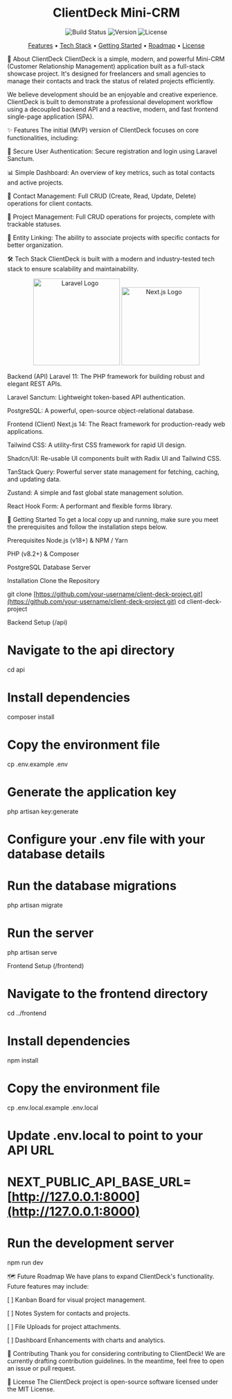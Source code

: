 <p align="center">
<h1 align="center">ClientDeck Mini-CRM</h1>
</p>

<p align="center">
<img src="https://www.google.com/search?q=https://img.shields.io/badge/build-passing-green.svg" alt="Build Status">
<img src="https://www.google.com/search?q=https://img.shields.io/badge/version-1.0.0--mvp-blue.svg" alt="Version">
<img src="https://www.google.com/search?q=https://img.shields.io/badge/License-MIT-blue.svg" alt="License">
</p>

<p align="center">
<a href="#-features">Features</a> •
<a href="#-tech-stack">Tech Stack</a> •
<a href="#-getting-started">Getting Started</a> •
<a href="#-future-roadmap">Roadmap</a> •
<a href="#-license">License</a>
</p>

📖 About ClientDeck
ClientDeck is a simple, modern, and powerful Mini-CRM (Customer Relationship Management) application built as a full-stack showcase project. It's designed for freelancers and small agencies to manage their contacts and track the status of related projects efficiently.

We believe development should be an enjoyable and creative experience. ClientDeck is built to demonstrate a professional development workflow using a decoupled backend API and a reactive, modern, and fast frontend single-page application (SPA).

✨ Features
The initial (MVP) version of ClientDeck focuses on core functionalities, including:

🔐 Secure User Authentication: Secure registration and login using Laravel Sanctum.

📊 Simple Dashboard: An overview of key metrics, such as total contacts and active projects.

👤 Contact Management: Full CRUD (Create, Read, Update, Delete) operations for client contacts.

🚀 Project Management: Full CRUD operations for projects, complete with trackable statuses.

🔗 Entity Linking: The ability to associate projects with specific contacts for better organization.

🛠️ Tech Stack
ClientDeck is built with a modern and industry-tested tech stack to ensure scalability and maintainability.

<p align="center">
<a href="https://laravel.com" target="_blank"><img src="https://raw.githubusercontent.com/laravel/art/master/logo-lockup/5%20SVG/2%20CMYK/1%20Full%20Color/laravel-logolockup-cmyk-red.svg" width="200" alt="Laravel Logo"></a>
<a href="https://nextjs.org" target="_blank"><img src="https://www.google.com/search?q=https://upload.wikimedia.org/wikipedia/commons/8/8e/Nextjs-logo.svg" width="180" alt="Next.js Logo"></a>
</p>

Backend (API)
Laravel 11: The PHP framework for building robust and elegant REST APIs.

Laravel Sanctum: Lightweight token-based API authentication.

PostgreSQL: A powerful, open-source object-relational database.

Frontend (Client)
Next.js 14: The React framework for production-ready web applications.

Tailwind CSS: A utility-first CSS framework for rapid UI design.

Shadcn/UI: Re-usable UI components built with Radix UI and Tailwind CSS.

TanStack Query: Powerful server state management for fetching, caching, and updating data.

Zustand: A simple and fast global state management solution.

React Hook Form: A performant and flexible forms library.

🚀 Getting Started
To get a local copy up and running, make sure you meet the prerequisites and follow the installation steps below.

Prerequisites
Node.js (v18+) & NPM / Yarn

PHP (v8.2+) & Composer

PostgreSQL Database Server

Installation
Clone the Repository

git clone [https://github.com/your-username/client-deck-project.git](https://github.com/your-username/client-deck-project.git)
cd client-deck-project

Backend Setup (/api)

# Navigate to the api directory
cd api

# Install dependencies
composer install

# Copy the environment file
cp .env.example .env

# Generate the application key
php artisan key:generate

# Configure your .env file with your database details
# Run the database migrations
php artisan migrate

# Run the server
php artisan serve

Frontend Setup (/frontend)

# Navigate to the frontend directory
cd ../frontend

# Install dependencies
npm install

# Copy the environment file
cp .env.local.example .env.local

# Update .env.local to point to your API URL
# NEXT_PUBLIC_API_BASE_URL=[http://127.0.0.1:8000](http://127.0.0.1:8000)

# Run the development server
npm run dev

🗺️ Future Roadmap
We have plans to expand ClientDeck's functionality. Future features may include:

[ ] Kanban Board for visual project management.

[ ] Notes System for contacts and projects.

[ ] File Uploads for project attachments.

[ ] Dashboard Enhancements with charts and analytics.

🤝 Contributing
Thank you for considering contributing to ClientDeck! We are currently drafting contribution guidelines. In the meantime, feel free to open an issue or pull request.

📄 License
The ClientDeck project is open-source software licensed under the MIT License.
